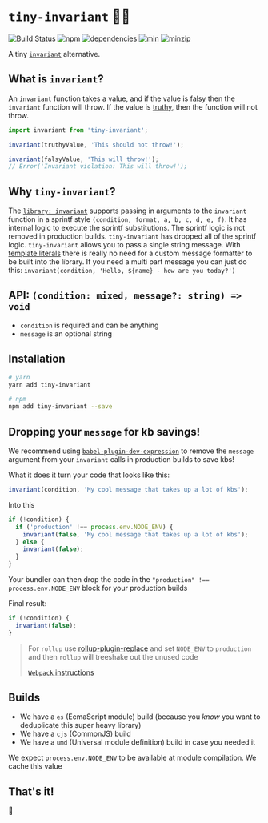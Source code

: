 # `tiny-invariant` 🔬💥

[![Build Status](https://travis-ci.org/alexreardon/tiny-invariant.svg?branch=master)](https://travis-ci.org/alexreardon/tiny-invariant)
[![npm](https://img.shields.io/npm/v/tiny-invariant.svg)](https://www.npmjs.com/package/tiny-invariant) [![dependencies](https://david-dm.org/alexreardon/tiny-invariant.svg)](https://david-dm.org/alexreardon/tiny-invariant)
[![min](https://img.shields.io/bundlephobia/min/tiny-invariant.svg)](https://www.npmjs.com/package/tiny-invariant)
[![minzip](https://img.shields.io/bundlephobia/minzip/tiny-invariant.svg)](https://www.npmjs.com/package/tiny-invariant)

A tiny [`invariant`](https://www.npmjs.com/package/invariant) alternative.

## What is `invariant`?

An `invariant` function takes a value, and if the value is [falsy](https://github.com/getify/You-Dont-Know-JS/blob/bdbe570600d4e1107d0b131787903ca1c9ec8140/up%20%26%20going/ch2.md#truthy--falsy) then the `invariant` function will throw. If the value is [truthy](https://github.com/getify/You-Dont-Know-JS/blob/bdbe570600d4e1107d0b131787903ca1c9ec8140/up%20%26%20going/ch2.md#truthy--falsy), then the function will not throw.

```js
import invariant from 'tiny-invariant';

invariant(truthyValue, 'This should not throw!');

invariant(falsyValue, 'This will throw!');
// Error('Invariant violation: This will throw!');
```

## Why `tiny-invariant`?

The [`library: invariant`](https://www.npmjs.com/package/invariant) supports passing in arguments to the `invariant` function in a sprintf style `(condition, format, a, b, c, d, e, f)`. It has internal logic to execute the sprintf substitutions. The sprintf logic is not removed in production builds. `tiny-invariant` has dropped all of the sprintf logic. `tiny-invariant` allows you to pass a single string message. With [template literals](https://developer.mozilla.org/en-US/docs/Web/JavaScript/Reference/Template_literals) there is really no need for a custom message formatter to be built into the library. If you need a multi part message you can just do this: `invariant(condition, 'Hello, ${name} - how are you today?')`

## API: `(condition: mixed, message?: string) => void`

- `condition` is required and can be anything
- `message` is an optional string

## Installation

```bash
# yarn
yarn add tiny-invariant

# npm
npm add tiny-invariant --save
```

## Dropping your `message` for kb savings!

We recommend using [`babel-plugin-dev-expression`](https://www.npmjs.com/package/babel-plugin-dev-expression) to remove the `message` argument from your `invariant` calls in production builds to save kbs!

What it does it turn your code that looks like this:

```js
invariant(condition, 'My cool message that takes up a lot of kbs');
```

Into this

```js
if (!condition) {
  if ('production' !== process.env.NODE_ENV) {
    invariant(false, 'My cool message that takes up a lot of kbs');
  } else {
    invariant(false);
  }
}
```

Your bundler can then drop the code in the `"production" !== process.env.NODE_ENV` block for your production builds

Final result:

```js
if (!condition) {
  invariant(false);
}
```

> For `rollup` use [rollup-plugin-replace](https://github.com/rollup/rollup-plugin-replace) and set `NODE_ENV` to `production` and then `rollup` will treeshake out the unused code
>
> [`Webpack` instructions](https://webpack.js.org/guides/production/#specify-the-mode)

## Builds

- We have a `es` (EcmaScript module) build (because you _know_ you want to deduplicate this super heavy library)
- We have a `cjs` (CommonJS) build
- We have a `umd` (Universal module definition) build in case you needed it

We expect `process.env.NODE_ENV` to be available at module compilation. We cache this value

## That's it!

🤘

